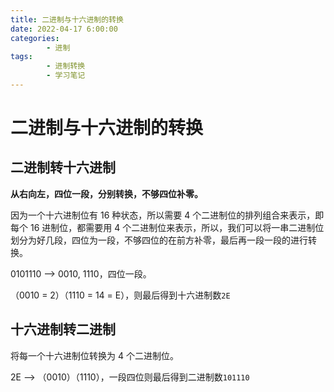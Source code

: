 ```yaml
---
title: 二进制与十六进制的转换
date: 2022-04-17 6:00:00
categories:
        - 进制
tags:
        - 进制转换
        - 学习笔记
---
```


# 二进制与十六进制的转换

## 二进制转十六进制

**从右向左，四位一段，分别转换，不够四位补零。**

因为一个十六进制位有 16 种状态，所以需要 4 个二进制位的排列组合来表示，即每个 16 进制位，都需要用 4 个二进制位来表示，所以，我们可以将一串二进制位划分为好几段，四位为一段，不够四位的在前方补零，最后再一段一段的进行转换。

0101110 —> 0010, 1110，四位一段。

（0010 = 2）（1110 = 14 = E），则最后得到十六进制数`2E`

## 十六进制转二进制

将每一个十六进制位转换为 4 个二进制位。

2E —> （0010）（1110），一段四位则最后得到二进制数`101110`
